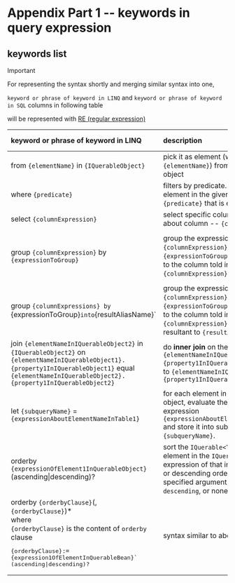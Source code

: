 # Appendix Part 1 -- keywords in query expression
## keywords list
> [!IMPORTANT]
> For representing the syntax shortly and merging similar syntax into one,
>
> `keyword or phrase of keyword in LINQ` and `keyword or phrase of keyword in SQL` columns in following table
>
>  will be represented with [RE (regular expression)](https://learn.microsoft.com/en-us/dotnet/standard/base-types/regular-expression-language-quick-reference)
 
| keyword or phrase of keyword in LINQ | description | keyword or phrase of keyword in SQL | notice |
| :-- | :-- | :-- | :-- |
| from `{elementName}` in `{IQuerableObject}` | pick it as element (with name `{elementName}`) from an [`IQueryable<T>`](https://learn.microsoft.com/en-us/dotnet/api/system.linq.iqueryable-1?view=net-9.0) object | concept is similar to from `{tableName}` | |
| where `{predicate}` | filters by predicate. Only filters the element in the given predicate -- `{predicate}` that is evaluated to true. | where `{predicate}` | |
| select `{columnExpression}` | select specific columns or expression about column -- `{columnExpression}` | select `{columnExpression}` | |
| group `{columnExpression}` by `{expressionToGroup}`| group the expression `{columnExpression}` by the expression `{expressionToGroup}` (which is relevant to the column told in `{columnExpression}`)  |  group by `{expressionToGroup}` | `{expressionToGroup}` MUST be relevant to the column told in `{columnExpression}`, it also applies to SQL. |
| group `{columnExpressions} by `{expressionToGroup}` into `{resultAliasName}`| group the expression `{columnExpression}` by the expression `{expressionToGroup}` (which is relevant to the column told in `{columnExpression}`) and alias the resultant to `{resultAliasName}` |  | You can NOT directly alias name in `group-by` clause in most standard SQL dialects. |
| join `{elementNameInIQuerableObject2}` in `{IQuerableObject2}` on `{elementNameInIQuerableObject1}.{property1InIQuerableObject1}` equal `{elementNameInIQuerableObject2}.{property1InIQuerableObject2}` | do **inner join** on the relationship `{elementNameInIQuerableObject1}.{property1InIQuerableObject1}` equals to `{elementNameInIQuerableObject2}.{property1InIQuerableObject2}` | similar to inner join `{table2Name}` on `{table1Name}.{column1InTable1}` = `{table2Name}.{column1InTable2}` | |
| let `{subqueryName}` = `{expressionAboutElementNameInTable1}` | for each element in an `IQuerable<T>` object, evaluate the element with the expression `{expressionAboutElementNameInTable1}` and store it into subquery with name `{subqueryName}`. | | |
| orderby `{expressionOfElement1InQuerableObject}` (ascending\|descending)? | sort the `IQuerable<T>` object by element in the `IQuerable<T>` object or expression of that in ascending order or descending order according to the specified argument is `ascending` or `descending`, or none.  | order by `{expressionOfElement1InTable}` (ASC|DESC)? | The default value is `ascending`.</br>That is, if `ascending` and `descending` are NOT specified, it will sort in ascending order. |
| orderby `{orderbyClause}`(, `{orderbyClause}`)* </br>where</br>`{orderbyClause}` is the content of `orderby` clause</br><pre>{orderbyClause}`:=`{expression1OfElementInQuerableBean}` (ascending\|descending)?</pre>| syntax similar to above. | order by `{orderbyClause}`(, `{orderbyClause}`)*</br>where</br>`{orderbyClause}` is the content of `orderby` clause</br><pre>{orderbyClause}`:=`{expression1OfElementInQuerableBean}` (ascending\|descending)?</pre>| syntax similar to above, but it can accepts one or more `orderby` subclauses, separated by comma | 


